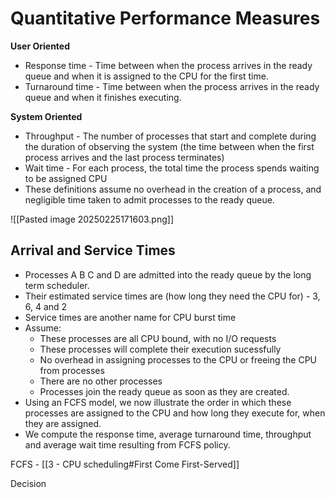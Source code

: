 # Quantitative Performance Measures

**User Oriented**
- Response time - Time between when the process arrives in the ready queue and when it is assigned to the CPU for the first time. 
- Turnaround time - Time between when the process arrives in the ready queue and when it finishes executing. 

**System Oriented**
- Throughput - The number of processes that start and complete during the duration of observing the system (the time between when the first process arrives and the last process terminates)
- Wait time - For each process, the total time the process spends waiting to be assigned CPU
- These definitions assume no overhead in the creation of a process, and negligible time taken to admit processes to the ready queue. 


![[Pasted image 20250225171603.png]]


## Arrival and Service Times

- Processes A B C and D are admitted into the ready queue by the long term scheduler. 
- Their estimated service times are (how long they need the CPU for) - 3, 6, 4 and 2
- Service times are another name for CPU burst time
- Assume:
	- These processes are all CPU bound, with no I/O requests
	- These processes will complete their execution sucessfully
	- No overhead in assigning processes to the CPU or freeing the CPU from processes
	- There are no other processes
	- Processes join the ready queue as soon as they are created. 
- Using an FCFS model, we now illustrate the order in which these processes are assigned to the CPU and how long they execute for, when they are assigned.
- We compute the response time, average turnaround time, throughput and average wait time resulting from FCFS policy.

FCFS - [[3 - CPU scheduling#First Come First-Served]]

Decision